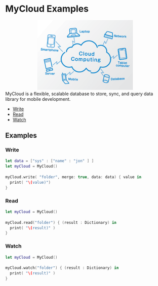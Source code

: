 # MyCloud Examples
<div align="center">
  <img src="cloud.png" alt="Image" width="60%"/>
</div>
MyCloud is a flexible, scalable database to store, sync, and query data library for mobile development.

- [Write](#write)
- [Read](#read)
- [Watch](#watch)


## Examples

### Write 

```swift
let data = ["sys" : ["name" : "jon" ] ]
let myCloud = MyCloud()

myCloud.write( "folder", merge: true, data: data) { value in
  print( "\(value)")
}        
```
### Read 

```swift
let myCloud = MyCloud()

myCloud.read("folder") { (result : Dictionary) in
  print( "\(result)" )
}
```
### Watch 

```swift
let myCloud = MyCloud()

myCloud.watch("folder") { (result : Dictionary) in
  print( "\(result)" )
}
```

